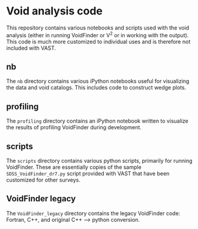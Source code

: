 # Void analysis code

This repository contains various notebooks and scripts used with the void analysis (either in running VoidFinder or V<sup>2</sup> or in working with the output).  This code is much more customized to individual uses and is therefore not included with VAST.


## nb

The `nb` directory contains various iPython notebooks useful for visualizing the data and void catalogs.  This includes code to construct wedge plots.


## profiling

The `profiling` directory contains an iPython notebook written to visualize the results of profiling VoidFinder during development.


## scripts

The `scripts` directory contains various python scripts, primarily for running VoidFinder.  These are essentially copies of the sample `SDSS_VoidFinder_dr7.py` script provided with VAST that have been customized for other surveys.


## VoidFinder legacy

The `VoidFinder_legacy` directory contains the legacy VoidFinder code: Fortran, C++, and original C++ --> python conversion.
